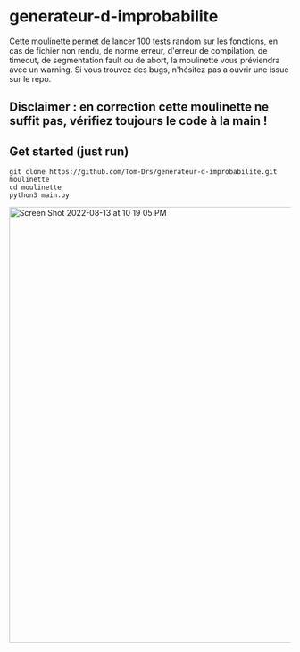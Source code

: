 # generateur-d-improbabilite

Cette moulinette permet de lancer 100 tests random sur les fonctions, en cas de fichier non rendu, de norme erreur, d'erreur de compilation, de timeout, de segmentation fault ou de abort, la moulinette vous préviendra avec un warning.
Si vous trouvez des bugs, n'hésitez pas a ouvrir une issue sur le repo.

## Disclaimer : en correction cette moulinette ne suffit pas, vérifiez toujours le code à la main !


## Get started (just run)

```
git clone https://github.com/Tom-Drs/generateur-d-improbabilite.git moulinette
cd moulinette
python3 main.py
```

<img width="782" alt="Screen Shot 2022-08-13 at 10 19 05 PM" src="https://user-images.githubusercontent.com/50496792/184509609-531564b0-306f-41c4-bcf3-b38b0f107f27.png">
